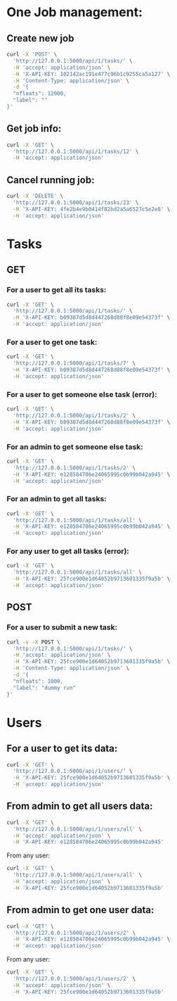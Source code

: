 # One Job management:

## Create new job

```bash
curl -X 'POST' \
  'http://127.0.0.1:5000/api/1/tasks/' \
  -H 'accept: application/json' \
  -H 'X-API-KEY: 102142ac191e477c96b1c9255ca5a127' \
  -H 'Content-Type: application/json' \
  -d '{
  "nfloats": 12000,
  "label": ""
}'
```

## Get job info:
```bash
curl -X 'GET' \
  'http://127.0.0.1:5000/api/1/tasks/12' \
  -H 'accept: application/json'
```

## Cancel running job:
```bash
curl -X 'DELETE' \
  'http://127.0.0.1:5000/api/1/tasks/23' \
  -H 'X-API-KEY: 4fe2b4e9b0414f82bd2a5a6527c5e2e8' \
  -H 'accept: application/json'
```

# Tasks

## GET

### For a user to get all its tasks:
```bash
curl -X 'GET' \
  'http://127.0.0.1:5000/api/1/tasks/' \
  -H 'X-API-KEY: b09387d5d8d447268d88f8e09e54373f' \
  -H 'accept: application/json'
```

### For a user to get one task:
```bash
curl -X 'GET' \
  'http://127.0.0.1:5000/api/1/tasks/7' \
  -H 'X-API-KEY: b09387d5d8d447268d88f8e09e54373f' \
  -H 'accept: application/json'
```

### For a user to get someone else task (error):
```bash
curl -X 'GET' \
  'http://127.0.0.1:5000/api/1/tasks/2' \
  -H 'X-API-KEY: b09387d5d8d447268d88f8e09e54373f' \
  -H 'accept: application/json'
```

### For an admin to get someone else task:
```bash
curl -X 'GET' \
  'http://127.0.0.1:5000/api/1/tasks/2' \
  -H 'X-API-KEY: e128584706e24065995c0b99b042a945' \
  -H 'accept: application/json'
```

### For an admin to get all tasks:
```bash
curl -X 'GET' \
  'http://127.0.0.1:5000/api/1/tasks/all' \
  -H 'X-API-KEY: e128584706e24065995c0b99b042a945' \
  -H 'accept: application/json'
```

### For any user to get all tasks (error):
```bash
curl -X 'GET' \
  'http://127.0.0.1:5000/api/1/tasks/all' \
  -H 'X-API-KEY: 25fce900e1d64052b9713601335f9a5b' \
  -H 'accept: application/json'
```

## POST

### For a user to submit a new task:

```bash
curl -v -X POST \
  'http://127.0.0.1:5000/api/1/tasks/' \
  -H 'accept: application/json' \
  -H 'X-API-KEY: 25fce900e1d64052b9713601335f9a5b' \
  -H 'Content-Type: application/json' \
  -d '{
  "nfloats": 1000,
  "label": "dummy run"
}'
```


# Users

## For a user to get its data:
```bash
curl -X 'GET' \
  'http://127.0.0.1:5000/api/1/users/' \
  -H 'X-API-KEY: 25fce900e1d64052b9713601335f9a5b' \
  -H 'accept: application/json'
```

## From admin to get all users data:
```bash
curl -X 'GET' \
  'http://127.0.0.1:5000/api/1/users/all' \
  -H 'accept: application/json' \
  -H 'X-API-KEY: e128584706e24065995c0b99b042a945'
```

From any user:
```bash
curl -X 'GET' \
  'http://127.0.0.1:5000/api/1/users/all' \
  -H 'accept: application/json' \
  -H 'X-API-KEY: 25fce900e1d64052b9713601335f9a5b'
```

## From admin to get one user data:
```bash
curl -X 'GET' \
  'http://127.0.0.1:5000/api/1/users/2' \
  -H 'X-API-KEY: e128584706e24065995c0b99b042a945' \
  -H 'accept: application/json'
```

From any user:
```bash
curl -X 'GET' \
  'http://127.0.0.1:5000/api/1/users/2' \
  -H 'accept: application/json' \
  -H 'X-API-KEY: 25fce900e1d64052b9713601335f9a5b'
```